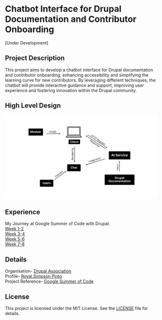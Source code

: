 # Chatbot Interface for Drupal Documentation and Contributor Onboarding

[Under Development]

## Project Description

This project aims to develop a chatbot interface for Drupal documentation and contributor onboarding, enhancing accessibility and simplifying the learning curve for new contributors. By leveraging different techniques, the chatbot will provide interactive guidance and support, improving user experience and fostering innovation within the Drupal community.

## High Level Design

![HLD-Diagram](public/images/HLD.png)

## Experience

My Journey at Google Summer of Code with Drupal: \
[Week 1-2](https://medium.com/@royalpinto007/week-1-2-my-journey-at-google-summer-of-code-with-drupal-9013880d8b8b) \
[Week 3-4](https://medium.com/@royalpinto007/week-3-4-my-journey-at-google-summer-of-code-with-drupal-69eaf22a5499) \
[Week 5-6](https://medium.com/@royalpinto007/week-5-6-my-journey-at-google-summer-of-code-with-drupal-f97819cd589d) \
[Week 7-8](https://medium.com/@royalpinto007/week-7-8-my-journey-at-google-summer-of-code-with-drupal-ca84364c6316) 

## Details

Organisation- [Drupal Association](https://www.drupal.org/) \
Profile- [Royal Simpson Pinto](https://www.drupal.org/u/royalpinto007) \
Project Reference- [Google Summer of Code](https://summerofcode.withgoogle.com/programs/2023/projects/V6n2jJa5)

## License

This project is licensed under the MIT License. See the [LICENSE](LICENSE) file for details.
